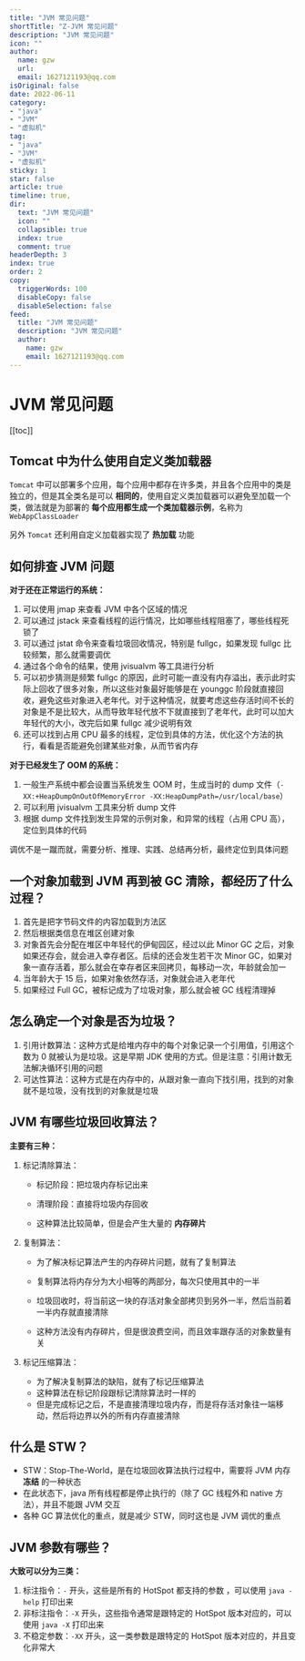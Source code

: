 ```yaml
---
title: "JVM 常见问题"
shortTitle: "Z-JVM 常见问题"
description: "JVM 常见问题"
icon: ""
author: 
  name: gzw
  url: 
  email: 1627121193@qq.com
isOriginal: false
date: 2022-06-11
category: 
- "java"
- "JVM"
- "虚拟机"
tag:
- "java"
- "JVM"
- "虚拟机"
sticky: 1
star: false
article: true
timeline: true,
dir:
  text: "JVM 常见问题"
  icon: ""
  collapsible: true
  index: true
  comment: true
headerDepth: 3
index: true
order: 2
copy:
  triggerWords: 100
  disableCopy: false
  disableSelection: false
feed:
  title: "JVM 常见问题"
  description: "JVM 常见问题"
  author:
    name: gzw
    email: 1627121193@qq.com
---
```




# JVM 常见问题



[[toc]]



## Tomcat 中为什么使用自定义类加载器

`Tomcat` 中可以部署多个应用，每个应用中都存在许多类，并且各个应用中的类是独立的，但是其全类名是可以 **相同的**，使用自定义类加载器可以避免至加载一个类，做法就是为部署的 **每个应用都生成一个类加载器示例**，名称为 `WebAppClassLoader`

另外 `Tomcat` 还利用自定义加载器实现了 **热加载** 功能





## 如何排查 JVM 问题

**对于还在正常运行的系统：**

1. 可以使用 jmap 来查看 JVM 中各个区域的情况
2. 可以通过 jstack 来查看线程的运行情况，比如哪些线程阻塞了，哪些线程死锁了
3. 可以通过 jstat 命令来查看垃圾回收情况，特别是 fullgc，如果发现 fullgc 比较频繁，那么就需要调优
4. 通过各个命令的结果，使用 jvisualvm 等工具进行分析
5. 可以初步猜测是频繁 fullgc 的原因，此时可能一直没有内存溢出，表示此时实际上回收了很多对象，所以这些对象最好能够是在 younggc 阶段就直接回收，避免这些对象进入老年代。对于这种情况，就要考虑这些存活时间不长的对象是不是比较大，从而导致年轻代放不下就直接到了老年代，此时可以加大年轻代的大小，改完后如果 fullgc 减少说明有效
6. 还可以找到占用 CPU 最多的线程，定位到具体的方法，优化这个方法的执行，看看是否能避免创建某些对象，从而节省内存

**对于已经发生了 OOM 的系统：**

1. 一般生产系统中都会设置当系统发生 OOM 时，生成当时的 dump 文件（`-XX:+HeapDumpOnOutOfMemoryError -XX:HeapDumpPath=/usr/local/base`）
2. 可以利用 jvisualvm 工具来分析 dump 文件
3. 根据 dump 文件找到发生异常的示例对象，和异常的线程（占用 CPU 高），定位到具体的代码

调优不是一蹴而就，需要分析、推理、实践、总结再分析，最终定位到具体问题







## 一个对象加载到 JVM 再到被 GC 清除，都经历了什么过程？

1. 首先是把字节码文件的内容加载到方法区
2. 然后根据类信息在堆区创建对象
3. 对象首先会分配在堆区中年轻代的伊甸园区，经过以此 Minor GC 之后，对象如果还存会，就会进入幸存者区。后续的还会发生若干次 Minor GC，如果对象一直存活着，那么就会在幸存者区来回拷贝，每移动一次，年龄就会加一
4. 当年龄大于 15 后，如果对象依然存活，对象就会进入老年代
5. 如果经过 Full GC，被标记成为了垃圾对象，那么就会被 GC 线程清理掉





## 怎么确定一个对象是否为垃圾？

1. 引用计数算法：这种方式是给堆内存中的每个对象记录一个引用值，引用这个数为 0 就被认为是垃圾。这是早期 JDK 使用的方式。但是注意：引用计数无法解决循环引用的问题
2. 可达性算法：这种方式是在内存中的，从跟对象一直向下找引用，找到的对象就不是垃圾，没有找到的对象就是垃圾





## JVM 有哪些垃圾回收算法？

**主要有三种：**

1. 标记清除算法：

   - 标记阶段：把垃圾内存标记出来

   - 清理阶段：直接将垃圾内存回收

   - 这种算法比较简单，但是会产生大量的 **内存碎片**

2. 复制算法：

   - 为了解决标记算法产生的内存碎片问题，就有了复制算法

   - 复制算法将内存分为大小相等的两部分，每次只使用其中的一半
   - 垃圾回收时，将当前这一块的存活对象全部拷贝到另外一半，然后当前着一半内存就直接清除
   - 这种方法没有内存碎片，但是很浪费空间，而且效率跟存活的对象数量有关

3. 标记压缩算法：

   - 为了解决复制算法的缺陷，就有了标记压缩算法
   - 这种算法在标记阶段跟标记清除算法时一样的
   - 但是完成标记之后，不是直接清理垃圾内存，而是将存活对象往一端移动，然后将边界以外的所有内存直接清除







## 什么是 STW？

- STW：Stop-The-World，是在垃圾回收算法执行过程中，需要将 JVM 内存 **冻结** 的一种状态
- 在此状态下，java 所有线程都是停止执行的（除了 GC 线程外和 native 方法），并且不能跟 JVM 交互
- 各种 GC 算法优化的重点，就是减少 STW，同时这也是 JVM 调优的重点





## JVM 参数有哪些？

**大致可以分为三类：**

1. 标注指令：`-` 开头，这些是所有的 HotSpot 都支持的参数 ，可以使用 `java -help` 打印出来
2. 非标注指令：`-X` 开头，这些指令通常是跟特定的 HotSpot 版本对应的，可以使用 `java -X` 打印出来
3. 不稳定参数：`-XX` 开头，这一类参数是跟特定的 HotSpot 版本对应的，并且变化非常大













